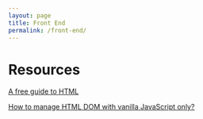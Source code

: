 ```yaml
---
layout: page
title: Front End
permalink: /front-end/
---
```


#  Resources



 

[A free guide to HTML](https://htmlreference.io/)


[How to manage HTML DOM with vanilla JavaScript only?](https://htmldom.dev/)